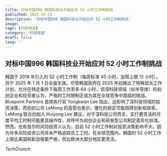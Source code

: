 ```yaml
---
title: 对标中国996 韩国科技业开始应对 52 小时工作制挑战
published: 2025-10-23
description: '对标中国996 韩国科技业开始应对 52 小时工作制挑战'
image: ''
tags: [科技频道]
category: '科技频道'
draft: false
lang: ''
---
```


## 对标中国996 韩国科技业开始应对 52 小时工作制挑战

韩国于 2018 年引入的 52 小时工作制（每周标准 40 小时，加班上限 12 小时），将于 2025 年 1 月 1 日全面生效。尽管韩国政府在 2025 年初推出了特殊延长工作计划，允许在特定条件下每周工作至多 64 小时，但深科技领域（如半导体）的初创企业和投资者认为，严格的工时限制正成为其在全球竞争中面临的挑战。Bluepoint Partners 首席执行官 Yongkwan Lee 指出，这影响了深科技领域的投资决策，而初创公司 LeMong 的高管也表示，僵化的规定可能阻碍创新和效率。
LeMong 联合创始人 Huiyong Lee 建议，对于深科技公司而言，实行更灵活的月度平均工时制可能更具操作性，并呼吁为初创企业和研发型公司制定差异化标准。然而，也有首尔的风险投资人认为，目前 52 小时工作制对投资决策影响不大，因为许多风险投资公司并未严格追踪员工工时。在全球范围内，韩国的 52 小时工作上限比美国和新加坡更严格，但比欧洲大部分地区更灵活。

*TechCrunch*
